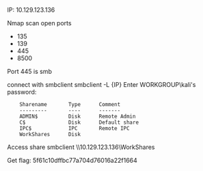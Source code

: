 IP: 10.129.123.136

Nmap scan
open ports
 - 135
 - 139
 - 445
 - 8500

Port 445 is smb

connect with smbclient
smbclient -L {IP}
Enter WORKGROUP\kali's password: 

        Sharename       Type      Comment
        ---------       ----      -------
        ADMIN$          Disk      Remote Admin
        C$              Disk      Default share
        IPC$            IPC       Remote IPC
        WorkShares      Disk      

Access share
 smbclient \\\\10.129.123.136\\WorkShares

Get flag:
5f61c10dffbc77a704d76016a22f1664
